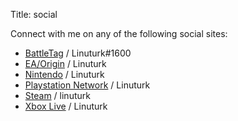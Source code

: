 Title: social

Connect with me on any of the following social sites:

 * [BattleTag](https://us.battle.net) / Linuturk#1600
 * [EA/Origin](https://myaccount.ea.com) / Linuturk
 * [Nintendo](https://my.nintendo.com/) / Linuturk
 * [Playstation Network](https://my.playstation.com/Linuturk) / Linuturk
 * [Steam](http://steamcommunity.com/id/linuturk) / linuturk
 * [Xbox Live](http://www.xbox.com/) / Linuturk
